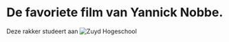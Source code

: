 # De favoriete film van Yannick Nobbe.
Deze rakker studeert aan 
![Zuyd Hogeschool](https://www.zuyd.nl/)
